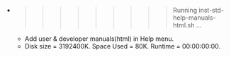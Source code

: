 * >>>>>>>>> Running inst-std-help-manuals-html.sh ...
  * Add user & developer manuals(html) in Help menu.
  * Disk size = 3192400K. Space Used = 80K. Runtime = 00:00:00:00.
